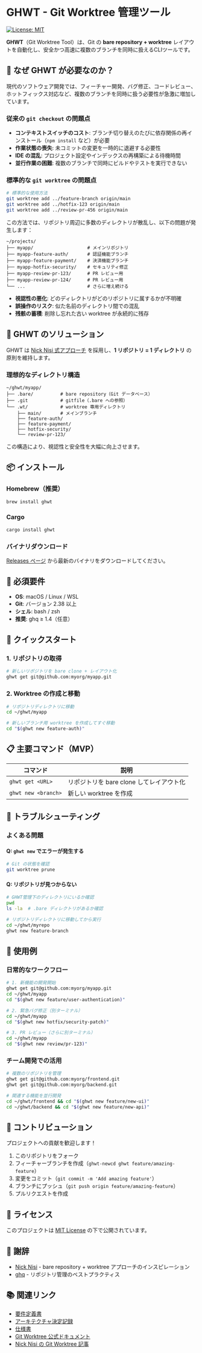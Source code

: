 # GHWT - Git Worktree 管理ツール

[![License: MIT](https://img.shields.io/badge/License-MIT-yellow.svg)](https://opensource.org/licenses/MIT)

**GHWT**（Git Worktree Tool）は、Git の **bare repository + worktree** レイアウトを自動化し、安全かつ高速に複数のブランチを同時に扱えるCLIツールです。

## 🎯 なぜ GHWT が必要なのか？

現代のソフトウェア開発では、フィーチャー開発、バグ修正、コードレビュー、ホットフィックス対応など、複数のブランチを同時に扱う必要性が急激に増加しています。

### 従来の `git checkout` の問題点

- **コンテキストスイッチのコスト**: ブランチ切り替えのたびに依存関係の再インストール（`npm install` など）が必要
- **作業状態の喪失**: 未コミットの変更を一時的に退避する必要性
- **IDE の混乱**: プロジェクト設定やインデックスの再構築による待機時間
- **並行作業の困難**: 複数のブランチで同時にビルドやテストを実行できない

### 標準的な `git worktree` の問題点

```bash
# 標準的な使用方法
git worktree add ../feature-branch origin/main
git worktree add ../hotfix-123 origin/main
git worktree add ../review-pr-456 origin/main
```

この方法では、リポジトリ周辺に多数のディレクトリが散乱し、以下の問題が発生します：

```
~/projects/
├── myapp/                    # メインリポジトリ
├── myapp-feature-auth/       # 認証機能ブランチ
├── myapp-feature-payment/    # 決済機能ブランチ
├── myapp-hotfix-security/    # セキュリティ修正
├── myapp-review-pr-123/      # PR レビュー用
├── myapp-review-pr-124/      # PR レビュー用
└── ...                       # さらに増え続ける
```

- **視認性の悪化**: どのディレクトリがどのリポジトリに属するかが不明確
- **誤操作のリスク**: 似た名前のディレクトリ間での混乱
- **残骸の蓄積**: 削除し忘れた古い worktree が永続的に残存

## 🚀 GHWT のソリューション

GHWT は [Nick Nisi 式アプローチ](https://nicknisi.com/posts/git-worktrees/) を採用し、**1 リポジトリ = 1 ディレクトリ** の原則を維持します。

### 理想的なディレクトリ構造

```
~/ghwt/myapp/
├── .bare/          # bare repository（Git データベース）
├── .git            # gitfile（.bare への参照）
└── .wt/            # worktree 専用ディレクトリ
    ├── main/       # メインブランチ
    ├── feature-auth/
    ├── feature-payment/
    ├── hotfix-security/
    └── review-pr-123/
```

この構造により、視認性と安全性を大幅に向上させます。

## 📦 インストール

### Homebrew（推奨）

```bash
brew install ghwt
```

### Cargo

```bash
cargo install ghwt
```

### バイナリダウンロード

[Releases ページ](https://github.com/shun/ghwt/releases) から最新のバイナリをダウンロードしてください。

## 🔧 必須要件

- **OS**: macOS / Linux / WSL
- **Git**: バージョン 2.38 以上
- **シェル**: bash / zsh
- **推奨**: ghq ≥ 1.4（任意）

## 🚀 クイックスタート

### 1. リポジトリの取得

```bash
# 新しいリポジトリを bare clone + レイアウト化
ghwt get git@github.com:myorg/myapp.git
```

### 2. Worktree の作成と移動

```bash
# リポジトリディレクトリに移動
cd ~/ghwt/myapp

# 新しいブランチ用 worktree を作成してすぐ移動
cd "$(ghwt new feature-auth)"
```

## 📋 主要コマンド（MVP）

| コマンド | 説明 |
|----------|------|
| `ghwt get <URL>` | リポジトリを bare clone してレイアウト化 |
| `ghwt new <branch>` | 新しい worktree を作成 |

## 🚨 トラブルシューティング

### よくある問題

#### Q: `ghwt new` でエラーが発生する

```bash
# Git の状態を確認
git worktree prune
```

#### Q: リポジトリが見つからない

```bash
# GHWT管理下のディレクトリにいるか確認
pwd
ls -la  # .bare ディレクトリがあるか確認

# リポジトリディレクトリに移動してから実行
cd ~/ghwt/myrepo
ghwt new feature-branch
```

## 🎯 使用例

### 日常的なワークフロー

```bash
# 1. 新機能の開発開始
ghwt get git@github.com:myorg/myapp.git
cd ~/ghwt/myapp
cd "$(ghwt new feature/user-authentication)"

# 2. 緊急バグ修正（別ターミナル）
cd ~/ghwt/myapp
cd "$(ghwt new hotfix/security-patch)"

# 3. PR レビュー（さらに別ターミナル）
cd ~/ghwt/myapp
cd "$(ghwt new review/pr-123)"
```

### チーム開発での活用

```bash
# 複数のリポジトリを管理
ghwt get git@github.com:myorg/frontend.git
ghwt get git@github.com:myorg/backend.git

# 関連する機能を並行開発
cd ~/ghwt/frontend && cd "$(ghwt new feature/new-ui)"
cd ~/ghwt/backend && cd "$(ghwt new feature/new-api)"
```

## 🤝 コントリビューション

プロジェクトへの貢献を歓迎します！

1. このリポジトリをフォーク
2. フィーチャーブランチを作成（`ghwt-newcd ghwt feature/amazing-feature`）
3. 変更をコミット（`git commit -m 'Add amazing feature'`）
4. ブランチにプッシュ（`git push origin feature/amazing-feature`）
5. プルリクエストを作成

## 📄 ライセンス

このプロジェクトは [MIT License](LICENSE) の下で公開されています。

## 🙏 謝辞

- [Nick Nisi](https://nicknisi.com/) - bare repository + worktree アプローチのインスピレーション
- [ghq](https://github.com/x-motemen/ghq) - リポジトリ管理のベストプラクティス

## 📚 関連リンク

- [要件定義書](docs/002-requirements/requirements-ja.md)
- [アーキテクチャ決定記録](docs/001-adr/README.md)
- [仕様書](docs/003-specifications/)
- [Git Worktree 公式ドキュメント](https://git-scm.com/docs/git-worktree)
- [Nick Nisi の Git Worktree 記事](https://nicknisi.com/posts/git-worktrees/)
